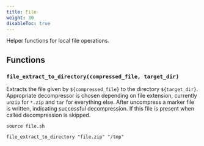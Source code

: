```yaml
---
title: File
weight: 30
disableToc: true
---
```


Helper functions for local file operations.

## Functions

### `file_extract_to_directory(compressed_file, target_dir)`

Extracts the file given by `${compressed_file}` to the directory `${target_dir}`. Appropriate decompressor is chosen depending on file extension, currently `unzip` for `*.zip` and `tar` for everything else. After uncompress a marker file is written, indicating successful decompression. If this file is present when called decompression is skipped.

```shell
source file.sh

file_extract_to_directory "file.zip" "/tmp"
```